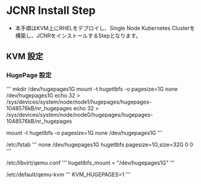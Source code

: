 # JCNR Install Step
- 本手順はKVM上にRHELをデプロイし、Single Node Kubernetes Clusterを構築し、JCNRをインストールするStepとなります。

## KVM 設定
### HugePage 設定
'''
mkdir /dev/hugepages1G
mount -t hugetlbfs -o pagesize=1G none /dev/hugepages1G
echo 32 > /sys/devices/system/node/node1/hugepages/hugepages-1048576kB/nr_hugepages
echo 32 > /sys/devices/system/node/node0/hugepages/hugepages-1048576kB/nr_hugepages

mount -t hugetlbfs -o pagesize=1G none /dev/hugepages1G
'''

/etc/fstab
'''
none /dev/hugepages1G hugetlbfs pagesize=1G,size=32G 0 0
'''

/etc/libvirt/qemu.conf
'''
hugetlbfs_mount = "/dev/hugepages1G"
'''

/etc/default/qemu-kvm
'''
KVM_HUGEPAGES=1
'''

